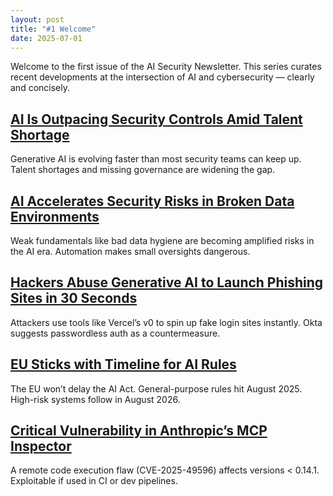 ```yaml
---
layout: post
title: "#1 Welcome"
date: 2025-07-01
---
```


Welcome to the first issue of the AI Security Newsletter. This series curates recent developments at the intersection of AI and cybersecurity — clearly and concisely.

## [AI Is Outpacing Security Controls Amid Talent Shortage](https://www.govinfosecurity.com/ai-outpacing-security-controls-amid-talent-shortage-a-28826?utm_source=chatgpt.com)

Generative AI is evolving faster than most security teams can keep up. Talent shortages and missing governance are widening the gap.

## [AI Accelerates Security Risks in Broken Data Environments](https://www.bankinfosecurity.com/ai-accelerates-security-risks-in-broken-data-environments-a-28859?utm_source=chatgpt.com)

Weak fundamentals like bad data hygiene are becoming amplified risks in the AI era. Automation makes small oversights dangerous.

## [Hackers Abuse Generative AI to Launch Phishing Sites in 30 Seconds](https://www.axios.com/2025/07/01/okta-phishing-sites-generative-ai?utm_source=chatgpt.com)

Attackers use tools like Vercel’s v0 to spin up fake login sites instantly. Okta suggests passwordless auth as a countermeasure.

## [EU Sticks with Timeline for AI Rules](https://www.reuters.com/world/europe/artificial-intelligence-rules-go-ahead-no-pause-eu-commission-says-2025-07-04/?utm_source=chatgpt.com)

The EU won’t delay the AI Act. General-purpose rules hit August 2025. High-risk systems follow in August 2026.

## [Critical Vulnerability in Anthropic’s MCP Inspector](https://thehackernews.com/2025/07/critical-vulnerability-in-anthropics.html?utm_source=chatgpt.com)

A remote code execution flaw (CVE-2025-49596) affects versions < 0.14.1. Exploitable if used in CI or dev pipelines.
